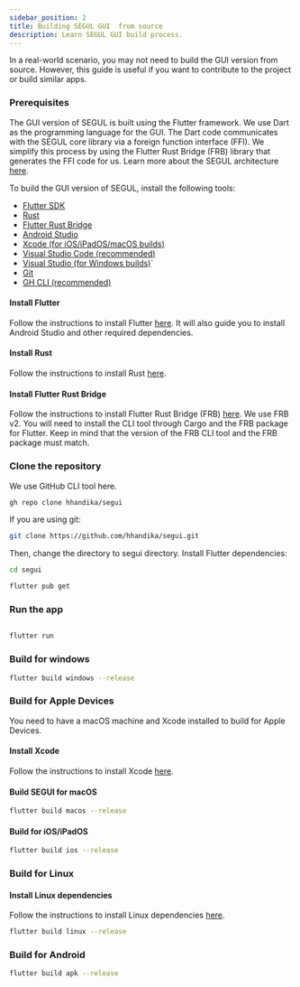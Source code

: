 ```yaml
---
sidebar_position: 2
title: Building SEGUL GUI  from source
description: Learn SEGUL GUI build process.
---
```


In a real-world scenario, you may not need to build the GUI version from source. However, this guide is useful if you want to contribute to the project or build similar apps.

### Prerequisites

The GUI version of SEGUL is built using the Flutter framework. We use Dart as the programming language for the GUI. The Dart code communicates with the SEGUL core library via a foreign function interface (FFI). We simplify this process by using the Flutter Rust Bridge (FRB) library that generates the FFI code for us. Learn more about the SEGUL architecture [here](/docs/advance-guides/architecture).

To build the GUI version of SEGUL, install the following tools:

- [Flutter SDK](https://flutter.dev/docs/get-started/install)
- [Rust](https://www.rust-lang.org/tools/install)
- [Flutter Rust Bridge](https://cjycode.com/flutter_rust_bridge/)
- [Android Studio](https://developer.android.com/studio)
- [Xcode (for iOS/iPadOS/macOS builds)](https://developer.apple.com/xcode/)
- [Visual Studio Code (recommended)](https://code.visualstudio.com/)
- [Visual Studio (for Windows builds)](https://visualstudio.microsoft.com/)`
- [Git](https://git-scm.com/downloads)
- [GH CLI (recommended)](https://cli.github.com/)

#### Install Flutter

Follow the instructions to install Flutter [here](https://flutter.dev/docs/get-started/install). It will also guide you to install Android Studio and other required dependencies.

#### Install Rust

Follow the instructions to install Rust [here](https://www.rust-lang.org/tools/install).

#### Install Flutter Rust Bridge

Follow the instructions to install Flutter Rust Bridge (FRB) [here](https://cjycode.com/flutter_rust_bridge/). We use FRB v2. You will need to install the CLI tool through Cargo and the FRB package for Flutter. Keep in mind that the version of the FRB CLI tool and the FRB package must match.

### Clone the repository

We use GitHub CLI tool here.

```bash
gh repo clone hhandika/segui
```

If you are using git:

```bash
git clone https://github.com/hhandika/segui.git
```

Then, change the directory to segui directory. Install Flutter dependencies:

```bash
cd segui

flutter pub get
```

### Run the app

```bash

flutter run
```

### Build for windows

```bash
flutter build windows --release
```

### Build for Apple Devices

You need to have a macOS machine and Xcode installed to build for Apple Devices.

#### Install Xcode

Follow the instructions to install Xcode [here](https://developer.apple.com/xcode/).

#### Build SEGUI for macOS

```bash
flutter build macos --release
```

#### Build for iOS/iPadOS

```bash
flutter build ios --release
```

### Build for Linux

#### Install Linux dependencies

Follow the instructions to install Linux dependencies [here](https://docs.flutter.dev/platform-integration/linux/building).

```bash
flutter build linux --release
```

### Build for Android

```bash
flutter build apk --release
```

